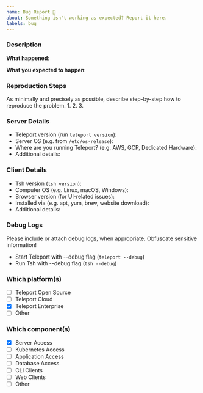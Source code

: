 ```yaml
---
name: Bug Report 🐛
about: Something isn't working as expected? Report it here.
labels: bug
---
```


### Description

**What happened**:

**What you expected to happen**:


### Reproduction Steps
As minimally and precisely as possible, describe step-by-step how to reproduce the problem.
1.
2.
3.

### Server Details
- Teleport version (run `teleport version`):
- Server OS (e.g. from `/etc/os-release`):
- Where are you running Teleport? (e.g. AWS, GCP, Dedicated Hardware):
- Additional details:

### Client Details
- Tsh version (`tsh version`):
- Computer OS (e.g. Linux, macOS, Windows):
- Browser version (for UI-related issues):
- Installed via (e.g. apt, yum, brew, website download):
- Additional details:

### Debug Logs
Please include or attach debug logs, when appropriate. Obfuscate sensitive information!
- Start Teleport with --debug flag (`teleport --debug`)
- Run Tsh with --debug flag (`tsh --debug`)


### Which platform(s)
- [ ] Teleport Open Source
- [ ] Teleport Cloud
- [x] Teleport Enterprise
- [ ] Other

### Which component(s)
- [x] Server Access
- [ ] Kubernetes Access
- [ ] Application Access
- [ ] Database Access
- [ ] CLI Clients
- [ ] Web Clients
- [ ] Other
